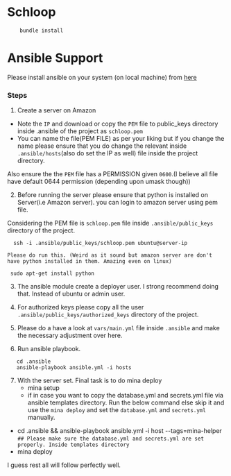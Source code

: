 # Schloop

 ```
     bundle install
 ```

# Ansible Support

Please install ansible on your system (on local machine) from [here](http://docs.ansible.com/ansible/intro_installation.html)

### Steps
1. Create a server on Amazon

  - Note the `IP` and download or copy the `PEM` file to public_keys directory inside .ansible of the project as `schloop.pem` 
   - You can name the file(PEM FILE) as per your liking but if you change the name please ensure that you do change the relevant inside `.ansible/hosts`(also do set the IP as well) file inside the project directory. 

  Also ensure the the `PEM` file has a PERMISSION given `0600`.(I believe all file have default 0644 permission (depending upon umask though))


2. Before running the server please ensure that python is installed on Server(i.e Amazon server). you can login to amazon server using pem file.

  Considering the PEM file is `schloop.pem` file inside `.ansible/public_keys` directory of the project.

   ```
     ssh -i .ansible/public_keys/schloop.pem ubuntu@server-ip 

   ```
    Please do run this. (Weird as it sound but amazon server are don't have python installed in them. Amazing even on linux) 
   ``` 
    sudo apt-get install python
   ```

3. The ansible module create a deployer user. I strong recommend doing that. Instead of ubuntu or admin user. 

4. For authorized keys please copy all the user `.ansible/public_keys/authorized_keys` directory of the project.

5. Please do a have a look at `vars/main.yml` file inside `.ansible` and make the necessary adjustment over here.

6. Run ansible playbook.
  ```
     cd .ansible
     ansible-playbook ansible.yml -i hosts
  ```

7. With the server set. Final task is to do mina deploy
   - mina setup
   - if in case you want to copy the database.yml and secrets.yml file via ansible templates directory. Run the below command else skip it and use the `mina deploy` and set the `database.yml` and `secrets.yml` manually.
  - cd .ansible && ansible-playbook ansible.yml -i host --tags=mina-helper `## Please make sure the database.yml and secrets.yml are set properly. Inside templates directory`
  - mina deploy

I guess rest all will follow perfectly well.

